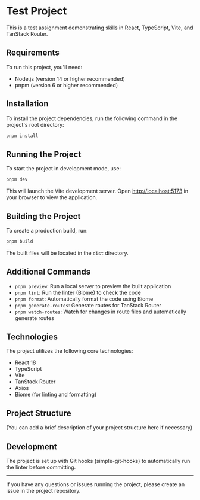 # Test Project

This is a test assignment demonstrating skills in React, TypeScript, Vite, and TanStack Router.

## Requirements

To run this project, you'll need:

- Node.js (version 14 or higher recommended)
- pnpm (version 6 or higher recommended)

## Installation

To install the project dependencies, run the following command in the project's root directory:

```bash
pnpm install
```

## Running the Project

To start the project in development mode, use:

```bash
pnpm dev
```

This will launch the Vite development server. Open [http://localhost:5173](http://localhost:5173) in your browser to view the application.

## Building the Project

To create a production build, run:

```bash
pnpm build
```

The built files will be located in the `dist` directory.

## Additional Commands

- `pnpm preview`: Run a local server to preview the built application
- `pnpm lint`: Run the linter (Biome) to check the code
- `pnpm format`: Automatically format the code using Biome
- `pnpm generate-routes`: Generate routes for TanStack Router
- `pnpm watch-routes`: Watch for changes in route files and automatically generate routes

## Technologies

The project utilizes the following core technologies:

- React 18
- TypeScript
- Vite
- TanStack Router
- Axios
- Biome (for linting and formatting)

## Project Structure

(You can add a brief description of your project structure here if necessary)

## Development

The project is set up with Git hooks (simple-git-hooks) to automatically run the linter before committing.

---

If you have any questions or issues running the project, please create an issue in the project repository.